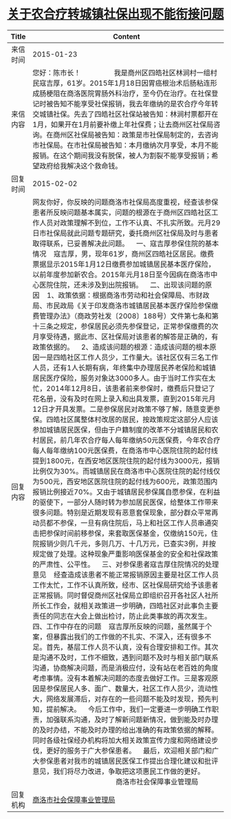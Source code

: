 # <a href="http://www.shangluo.gov.cn/zmhd/ldxxxx.jsp?urltype=leadermail.LeaderMailContentUrl&wbtreeid=1112&leadermailid=2946">关于农合疗转城镇社保出现不能衔接问题</a>
| Title |                                                                                                                                                                                                                                                                                                                                                                                                                                                                                                                                                                                                                                                                                                                                                                                                                                             Content                                                                                                                                                                                                                                                                                                                                                                                                                                                                                                                                                                                                                                                                                                                                                                                                                                             |
|:-----:|-------------------------------------------------------------------------------------------------------------------------------------------------------------------------------------------------------------------------------------------------------------------------------------------------------------------------------------------------------------------------------------------------------------------------------------------------------------------------------------------------------------------------------------------------------------------------------------------------------------------------------------------------------------------------------------------------------------------------------------------------------------------------------------------------------------------------------------------------------------------------------------------------------------------------------------------------------------------------------------------------------------------------------------------------------------------------------------------------------------------------------------------------------------------------------------------------------------------------------------------------------------------------------------------------------------------------------------------------------------------------------------------------------------------------------------------------------------------------------------------------------------------------------------------------------------------------------------------------------------------------------------------------------------------------------------------------|
| 来信时间  | 2015-01-23                                                                                                                                                                                                                                                                                                                                                                                                                                                                                                                                                                                                                                                                                                                                                                                                                                                                                                                                                                                                                                                                                                                                                                                                                                                                                                                                                                                                                                                                                                                                                                                                                                                                                      |
| 来信内容  | 您好：陈市长！                  我是商州区四皓社区林涧村一组村民寇吉厚，61岁。2015年1月18日因胃癌根治术后肠粘连形成肠梗阻在商洛医院胃肠外科治疗，至今仍在治疗。在社保登记时被告知不能享受社保报销，我去年缴纳的是农合疗今年转交城镇社保。先去了四皓社区社保站被告知：林涧村票都开在1月，如果开在1月前要补缴上年社保费；让去商州区社保局咨询。在商州区社保局被告知：政策是市社保局制定的，去咨询市社保局。在市社保局被告知：本月缴纳次月享受，本月不能报销。在这个期间我没有脱保，被人为割裂不能享受报销；希望政府给我解决这个救命钱。                                                                                                                                                                                                                                                                                                                                                                                                                                                                                                                                                                                                                                                                                                                                                                                                                                                                                                                                                                                                                                                                                                                                                                                                                                                                                                                                                                                                               |
| 回复时间  | 2015-02-02                                                                                                                                                                                                                                                                                                                                                                                                                                                                                                                                                                                                                                                                                                                                                                                                                                                                                                                                                                                                                                                                                                                                                                                                                                                                                                                                                                                                                                                                                                                                                                                                                                                                                      |
| 回复内容  | 网友你好，你反映的问题商洛市社保局高度重视，经查该参保患者所反映问题基本属实，问题的根源在于商州区四皓社区工作人员对政策理解不到位，工作不认真、不扎实所致。元月29日市社保局就此问题专题研究，委托商州区社保局及时与患者取得联系，已妥善解决此问题。    一、寇吉厚参保住院的基本情况    寇吉厚，男，现年61岁，商州区四皓社区居民。缴费票据显示2015年1月12日缴费参加城镇居民基本医疗保险，以前年度参加新农合。2015年元月18日至今因病在商洛市中心医院住院，还未涉及到出院报销。    二、出现该问题的原因    1、政策依据：根据商洛市劳动和社会保障局、市财政局、市民政局《关于印发商洛市城镇居民基本医疗保险参保缴费管理办法》（商政劳社发〔2008〕188号）文件第七条和第十三条之规定，参保居民必须先参保登记，正常参保缴费的次月享受待遇，据此市、区社保局对该患者的解答是正确的，有政策依据的。    2、造成该问题的根源：造成该问题的根本原因一是四皓社区工作人员少，工作量大。该社区仅有三名工作人员，还有1人长期有病，年终集中办理居民养老保险和城镇居民医疗保险，服务对象达3000多人。由于当时工作实在太忙，2014年12月8日，该患者前来参保时，缴费后只登记了花名册，没有及时在网上录入和出具发票，直到2015年元月12日才开具发票。二是参保居民对政策不够了解，随意变更参保。四皓社区属整体村改居的居民，按政策规定这部分人应该参加城镇居民医保，但由于户籍制度的改革不分城镇居民和农村居民，前几年农合疗每人每年缴纳50元医保费，今年农合疗每人每年缴纳100元医保费，在商洛市中心医院住院的起付线提到1800元，在西安地区医院住院的起付线为3000元，报销比例仅为30%。而城镇居民在商洛市中心医院住院的起付线仅为500元，西安地区医院住院的起付线为600元，政策范围内报销比例接近70%。又由于城镇居民参保属自愿参保，在利益的驱使下，一部分人随时转为参加居民医保，给整体工作带来很多问题。特别是近期发现有恶意套保现象，部分群众平常再动员都不参保，一旦有病住院后，马上和社区工作人员串通突击把参保时间前移参保，来套取医保基金，仅缴纳150元，住院报销少则几千元，多则几万、十几万元，已查实3例，并按规定做了处理。这种现象严重影响医保基金的安全和社保政策的严肃性、公平性。    三、对参保患者寇吉厚住院情况的处理意见    经查造成该患者不能正常报销原因主要是社区工作人员工作太忙，工作不认真所致，经市、区社保局研究给予该患者正常报销。同时督促商州区社保局立即组织召开各社区人社所所长工作会，就相关政策进一步明确，四皓社区对此事负主要责任的同志在大会上做出检讨，防止此类事故的再次发生。    四、工作中存在的问题    寇吉厚所反映的问题，虽然属于个案，但暴露出我们的工作做的不扎实、不深入，还有很多不足。首先，基层工作人员不认真，没有合理安排和工作。其次是沟通不及时，工作不细致，遇到问题不及时与相关部门联系沟通，协商解决问题，而是消极应付，没有站在老百姓的角度考虑事情。没有本着解决问题的态度去做好工作。三是客观原因是参保居民人多、面广、数量大，社区工作人员少，流动性大，网络发展滞后，对存在的一些问题不能及时发现，预先判知，提前解决。    今后工作中，我们一定要进一步明确工作职责，加强联系沟通，及时了解新问题新情况，做到能及时办理的及时办结，不能及时办理的给出准确的有政策依据的解释。同时各级社保经办机构将加大相关政策宣传力度和网络建设步伐，更好的服务于广大参保患者。    最后，欢迎相关部门和广大参保患者对我市的城镇居民医保工作提出合理化建议和批评意见，我们将尽力改进，争取把这项惠民工作做的更好。　　　　　　　　　　　　                                             商洛市社会保障事业管理局 |
| 回复机构  | <a href="../../categories/agencies/商洛市社会保障事业管理局.md">商洛市社会保障事业管理局</a>                                                                                                                                                                                                                                                                                                                                                                                                                                                                                                                                                                                                                                                                                                                                                                                                                                                                                                                                                                                                                                                                                                                                                                                                                                                                                                                                                                                                                                                                                                                                                                                                                            |